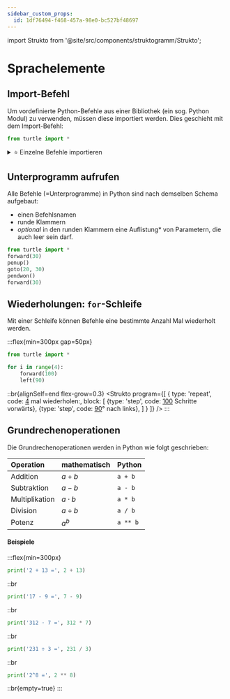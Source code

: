 ```yaml
---
sidebar_custom_props:
  id: 1df76494-f468-457a-98e0-bc527bf48697
---
```


import Strukto from '@site/src/components/struktogramm/Strukto';

# Sprachelemente

## Import-Befehl
Um vordefinierte Python-Befehle aus einer Bibliothek (ein sog. Python Modul) zu verwenden, müssen diese importiert werden. Dies geschieht mit dem Import-Befehl:

```py
from turtle import *
```

<details>
<summary>⭐️ Einzelne Befehle importieren</summary>
Es ist auch möglich, nur einzelne Befehle (Unterprogramme) aus einer Bibliothek zu importieren.

```py live_py slim
from math import floor, ceil

print('Zahl:', 13.1)
print('Abgerundet:', floor(13.1))
print('Aufgerundet:', ceil(13.1)) 
```

Dies hat den Vorteil, dass eine andere Betrachter:in eine bessere Übersicht erhält, von wo welcher Befehl importiert wurde. Bei uns ist dies allerdings vernachlässigbar.
</details>

## Unterprogramm aufrufen

Alle Befehle (=Unterprogramme) in Python sind nach demselben Schema aufgebaut:

- einen Befehlsnamen
- runde Klammern
- _optional_ in den runden Klammern eine Auflistung\* von Parametern, die auch leer sein darf.

```py live_py slim
from turtle import *
forward(30)
penup()
goto(20, 30)
pendwon()
forward(30)
```

## Wiederholungen: `for`-Schleife
Mit einer Schleife können Befehle eine bestimmte Anzahl Mal wiederholt werden.

:::flex{min=300px gap=50px}
```py live_py slim
from turtle import *

for i in range(4):
    forward(100)
    left(90)
```
::br{alignSelf=end flex-grow=0.3}
<Strukto program={[
    {
        type: 'repeat', 
        code: <span><u>4</u> mal wiederholen:</span>,
        block: [
            {type: 'step', code: <span><u>100</u> Schritte vorwärts</span>},
            {type: 'step', code: <span><u>90</u>° nach links</span>},
        ]
    }
]} />
:::

## Grundrechenoperationen
Die Grundrechenoperationen werden in Python wie folgt geschrieben:

<div className="slim-table">

| Operation      | mathematisch | Python   |
| :------------- | :----------- | :------- |
| Addition       | $a + b$      | `a + b`  |
| Subtraktion    | $a - b$      | `a - b`  |
| Multiplikation | $a \cdot b$  | `a * b`  |
| Division       | $a ÷ b$      | `a / b`  |
| Potenz         | $a^b$        | `a ** b` |

</div>

#### Beispiele
:::flex{min=300px}
```py live_py slim
print('2 + 13 =', 2 + 13) 
```
::br
```py live_py slim
print('17 - 9 =', 7 - 9) 
```
::br
```py live_py slim
print('312 ⋅ 7 =', 312 * 7) 
```
::br
```py live_py slim
print('231 ÷ 3 =', 231 / 3) 
```
::br
```py live_py slim
print('2^8 =', 2 ** 8) 
```
::br{empty=true}
:::
